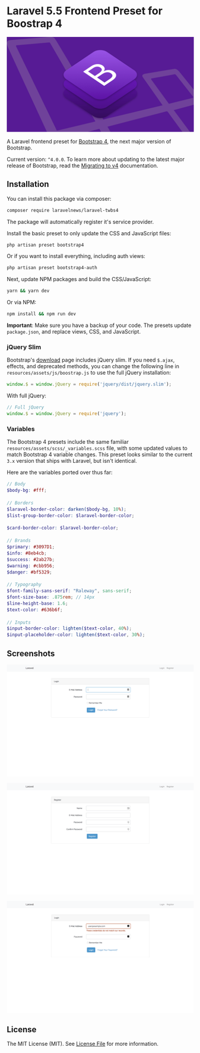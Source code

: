 # Laravel 5.5 Frontend Preset for Boostrap 4

<a href="https://laravel-news.com/bootstrap-4-laravel-preset/">
    <img src="/screenshots/bootstrap-4-preset.png" width="1200" />
</a>

A Laravel frontend preset for [Bootstrap 4](http://getbootstrap.com/), the next major version of Bootstrap.

Current version: `^4.0.0`. To learn more about updating to the latest major release of Bootstrap, read the [Migrating to v4](https://getbootstrap.com/docs/4.0/migration/) documentation.

## Installation

You can install this package via composer:

```bash
composer require laravelnews/laravel-twbs4
```
The package will automatically register it's service provider.

Install the basic preset to only update the CSS and JavaScript files:

```bash
php artisan preset bootstrap4
```

Or if you want to install everything, including auth views:

```bash
php artisan preset bootstrap4-auth
```

Next, update NPM packages and build the CSS/JavaScript:

```bash
yarn && yarn dev
```

Or via NPM:

```bash
npm install && npm run dev
```

**Important**: Make sure you have a backup of your code. The presets update `package.json`, and replace views, CSS, and JavaScript.

### jQuery Slim

Bootstrap's [download](https://getbootstrap.com/docs/4.0/getting-started/download/) page includes jQuery slim. If you need `$.ajax`, effects, and deprecated methods, you can change the following line in `resources/assets/js/boostrap.js` to use the full jQuery installation:

```js
window.$ = window.jQuery = require('jquery/dist/jquery.slim');
```

With full jQuery:

```js
// Full jQuery
window.$ = window.jQuery = require('jquery');
```

### Variables

The Bootstrap 4 presets include the same familiar `resources/assets/scss/_variables.scss` file, with some updated values to match Bootstrap 4 variable changes. This preset looks similar to the current `3.x` version that ships with Laravel, but isn't identical.

Here are the variables ported over thus far:

```scss
// Body
$body-bg: #fff;

// Borders
$laravel-border-color: darken($body-bg, 10%);
$list-group-border-color: $laravel-border-color;

$card-border-color: $laravel-border-color;

// Brands
$primary: #3097D1;
$info: #8eb4cb;
$success: #2ab27b;
$warning: #cbb956;
$danger: #bf5329;

// Typography
$font-family-sans-serif: "Raleway", sans-serif;
$font-size-base: .875rem; // 14px
$line-height-base: 1.6;
$text-color: #636b6f;

// Inputs
$input-border-color: lighten($text-color, 40%);
$input-placeholder-color: lighten($text-color, 30%);
```

## Screenshots

![Login](/screenshots/bootstrap-4-login.png)

![Register](/screenshots/bootstrap-4-register.png)

![Register](/screenshots/bootstrap-4-validation.png)

## License

The MIT License (MIT). See [License File](LICENSE.md) for more information.
